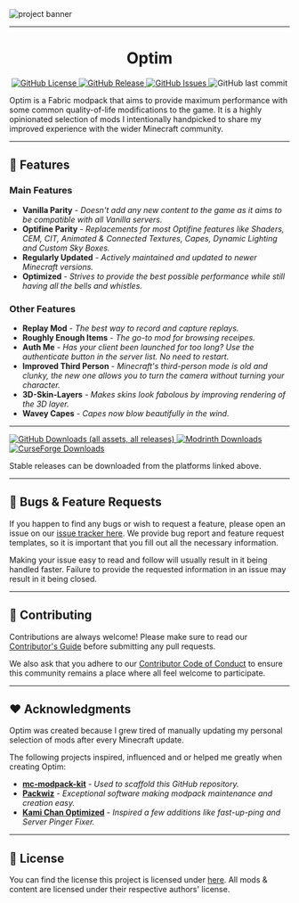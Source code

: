 <img style="text-align:center;" src="assets/optim_banner.jpg" alt="project banner">

---

<h1 style="text-align:center;">Optim</h1>

<p style="text-align:center;">
    <a href="https://github.com/darksaid98/optim/blob/main/LICENSE">
        <img alt="GitHub License" src="https://img.shields.io/github/license/darksaid98/optim?style=for-the-badge&color=blue&labelColor=141417">
    </a>
    <a href="https://github.com/darksaid98/optim/releases">
        <img alt="GitHub Release" src="https://img.shields.io/github/v/release/darksaid98/optim?include_prereleases&sort=semver&style=for-the-badge&label=LATEST%20VERSION&labelColor=141417">
    </a>
    <a href="https://github.com/darksaid98/optim/issues">
        <img alt="GitHub Issues" src="https://img.shields.io/github/issues/darksaid98/optim?style=for-the-badge&labelColor=141417">
    </a>
    <img alt="GitHub last commit" src="https://img.shields.io/github/last-commit/darksaid98/optim?style=for-the-badge&labelColor=141417">
</p>

Optim is a Fabric modpack that aims to provide maximum performance with some common quality-of-life modifications to the game. It is a highly opinionated selection of mods I intentionally handpicked to share my improved experience with the wider Minecraft community.

---

## 🌟 Features

### Main Features

* **Vanilla Parity** - *Doesn't add any new content to the game as it aims to be compatible with all Vanilla servers.*
* **Optifine Parity** - *Replacements for most Optifine features like Shaders, CEM, CIT, Animated & Connected Textures, Capes, Dynamic Lighting and Custom Sky Boxes.*
* **Regularly Updated** - *Actively maintained and updated to newer Minecraft versions.*
* **Optimized** - *Strives to provide the best possible performance while still having all the bells and whistles.*

### Other Features

* **Replay Mod** - *The best way to record and capture replays.*
* **Roughly Enough Items** - *The go-to mod for browsing receipes.*
* **Auth Me** - *Has your client been launched for too long? Use the authenticate button in the server list. No need to restart.*
* **Improved Third Person** - *Minecraft's third-person mode is old and clunky, the new one allows you to turn the camera without turning your character.*
* **3D-Skin-Layers** - *Makes skins look fabolous by improving rendering of the 3D layer.*
* **Wavey Capes** - *Capes now blow beautifully in the wind.* 

---

<a href="https://github.com/darksaid98/optim/releases/latest">
    <img alt="GitHub Downloads (all assets, all releases)" src="https://img.shields.io/github/downloads/darksaid98/optim/total?style=for-the-badge&logo=github&logoColor=white&labelColor=141417">
</a>
<a href="https://modrinth.com/modpack/optim">
    <img alt="Modrinth Downloads" src="https://img.shields.io/modrinth/dt/essentialsx?style=for-the-badge&logo=modrinth&logoColor=white&label=MODRINTH&labelColor=141417">
</a>
<a href="https://www.curseforge.com/minecraft/modpacks/optim">
    <img alt="CurseForge Downloads" src="https://img.shields.io/curseforge/dt/93271?style=for-the-badge&logo=curseforge&logoColor=white&label=CurseForge&labelColor=141417">
</a>

Stable releases can be downloaded from the platforms linked above.

---

## 🤝 Bugs & Feature Requests

If you happen to find any bugs or wish to request a feature, please open an issue on our [issue tracker here](https://github.com/darksaid98/optim/issues). We provide bug report and feature request templates, so it is important that you fill out all the necessary information.

Making your issue easy to read and follow will usually result in it being handled faster. Failure to provide the requested information in an issue may result in it being closed.

---

## 🔧 Contributing

Contributions are always welcome! Please make sure to read our [Contributor's Guide](CONTRIBUTING.md) before submitting any pull requests.

We also ask that you adhere to our [Contributor Code of Conduct](https://github.com/darksaid98/optim?tab=coc-ov-file) to ensure this community remains a place where all feel welcome to participate.

---

## ❤️ Acknowledgments

Optim was created because I grew tired of manually updating my personal selection of mods after every Minecraft update.

The following projects inspired, influenced and or helped me greatly when creating Optim:
- [**mc-modpack-kit**](https://github.com/jh-devv/mc-modpack-kit) - *Used to scaffold this GitHub repository.*
- [**Packwiz**](https://packwiz.infra.link/) - *Exceptional software making modpack maintenance and creation easy.*
- [**Kami Chan Optimized**](https://modrinth.com/modpack/kami-chan-optimized) - *Inspired a few additions like fast-up-ping and Server Pinger Fixer.*

---

## 📝 License

You can find the license this project is licensed under [here](../LICENSE). All mods & content are licensed under their respective authors' license.

